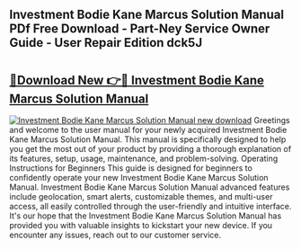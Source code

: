 ## Investment Bodie Kane Marcus Solution Manual PDf Free Download - Part-Ney Service Owner Guide - User Repair Edition dck5J

# <h2><a href="http://bc85449.oget.top/?id=Investment+Bodie+Kane+Marcus+Solution+Manual">🔗Download New 👉🔴 Investment Bodie Kane Marcus Solution Manual</a></h2>

[![Investment Bodie Kane Marcus Solution Manual new download](https://i.imgur.com/5g1atiW.png)](http://bc85449.oget.top/?id=Investment+Bodie+Kane+Marcus+Solution+Manual)
Greetings and welcome to the user manual for your newly acquired Investment Bodie Kane Marcus Solution Manual. This manual is specifically designed to help you get the most out of your product by providing a thorough explanation of its features, setup, usage, maintenance, and problem-solving. Operating Instructions for Beginners This guide is designed for beginners to confidently operate your new Investment Bodie Kane Marcus Solution Manual. Investment Bodie Kane Marcus Solution Manual advanced features include geolocation, smart alerts, customizable themes, and multi-user access, all easily controlled through the user-friendly and intuitive interface. It's our hope that the Investment Bodie Kane Marcus Solution Manual has provided you with valuable insights to kickstart your new device. If you encounter any issues, reach out to our customer service.
